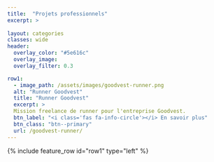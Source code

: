 ```yaml
---
title:  "Projets professionnels"
excerpt: >
  
layout: categories
classes: wide
header:
  overlay_color: "#5e616c"
  overlay_image: 
  overlay_filter: 0.3

row1:
  - image_path: /assets/images/goodvest-runner.png
  alt: "Runner Goodvest"
  title: "Runner Goodvest"
  excerpt: >
  Mission freelance de runner pour l'entreprise Goodvest.
  btn_label: "<i class='fas fa-info-circle'></i> En savoir plus"
  btn_class: "btn--primary"
  url: /goodvest-runner/
---
```


{% include feature_row id="row1" type="left" %}